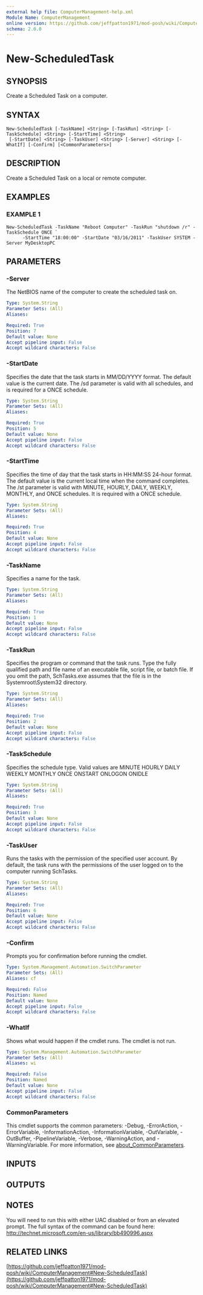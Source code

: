 ```yaml
---
external help file: ComputerManagement-help.xml
Module Name: ComputerManagement
online version: https://github.com/jeffpatton1971/mod-posh/wiki/ComputerManagement#New-ScheduledTask
schema: 2.0.0
---
```


# New-ScheduledTask

## SYNOPSIS
Create a Scheduled Task on a computer.

## SYNTAX

```
New-ScheduledTask [-TaskName] <String> [-TaskRun] <String> [-TaskSchedule] <String> [-StartTime] <String>
 [-StartDate] <String> [-TaskUser] <String> [-Server] <String> [-WhatIf] [-Confirm] [<CommonParameters>]
```

## DESCRIPTION
Create a Scheduled Task on a local or remote computer.

## EXAMPLES

### EXAMPLE 1
```
New-ScheduledTask -TaskName "Reboot Computer" -TaskRun "shutdown /r" -TaskSchedule ONCE `
      -StartTime "18:00:00" -StartDate "03/16/2011" -TaskUser SYSTEM -Server MyDesktopPC
```

## PARAMETERS

### -Server
The NetBIOS name of the computer to create the scheduled task on.

```yaml
Type: System.String
Parameter Sets: (All)
Aliases:

Required: True
Position: 7
Default value: None
Accept pipeline input: False
Accept wildcard characters: False
```

### -StartDate
Specifies the date that the task starts in MM/DD/YYYY format.
The
default value is the current date.
The /sd parameter is valid with all
schedules, and is required for a ONCE schedule.

```yaml
Type: System.String
Parameter Sets: (All)
Aliases:

Required: True
Position: 5
Default value: None
Accept pipeline input: False
Accept wildcard characters: False
```

### -StartTime
Specifies the time of day that the task starts in HH:MM:SS 24-hour
format.
The default value is the current local time when the command
completes.
The /st parameter is valid with MINUTE, HOURLY, DAILY,
WEEKLY, MONTHLY, and ONCE schedules.
It is required with a ONCE
schedule.

```yaml
Type: System.String
Parameter Sets: (All)
Aliases:

Required: True
Position: 4
Default value: None
Accept pipeline input: False
Accept wildcard characters: False
```

### -TaskName
Specifies a name for the task.

```yaml
Type: System.String
Parameter Sets: (All)
Aliases:

Required: True
Position: 1
Default value: None
Accept pipeline input: False
Accept wildcard characters: False
```

### -TaskRun
Specifies the program or command that the task runs.
Type
the fully qualified path and file name of an executable file,
script file, or batch file.
If you omit the path, SchTasks.exe
assumes that the file is in the Systemroot\System32 directory.

```yaml
Type: System.String
Parameter Sets: (All)
Aliases:

Required: True
Position: 2
Default value: None
Accept pipeline input: False
Accept wildcard characters: False
```

### -TaskSchedule
Specifies the schedule type.
Valid values are
	MINUTE
	HOURLY
	DAILY
	WEEKLY
	MONTHLY
	ONCE
	ONSTART
	ONLOGON
	ONIDLE

```yaml
Type: System.String
Parameter Sets: (All)
Aliases:

Required: True
Position: 3
Default value: None
Accept pipeline input: False
Accept wildcard characters: False
```

### -TaskUser
Runs the tasks with the permission of the specified user account.
By
default, the task runs with the permissions of the user logged on to the
computer running SchTasks.

```yaml
Type: System.String
Parameter Sets: (All)
Aliases:

Required: True
Position: 6
Default value: None
Accept pipeline input: False
Accept wildcard characters: False
```

### -Confirm
Prompts you for confirmation before running the cmdlet.

```yaml
Type: System.Management.Automation.SwitchParameter
Parameter Sets: (All)
Aliases: cf

Required: False
Position: Named
Default value: None
Accept pipeline input: False
Accept wildcard characters: False
```

### -WhatIf
Shows what would happen if the cmdlet runs.
The cmdlet is not run.

```yaml
Type: System.Management.Automation.SwitchParameter
Parameter Sets: (All)
Aliases: wi

Required: False
Position: Named
Default value: None
Accept pipeline input: False
Accept wildcard characters: False
```

### CommonParameters
This cmdlet supports the common parameters: -Debug, -ErrorAction, -ErrorVariable, -InformationAction, -InformationVariable, -OutVariable, -OutBuffer, -PipelineVariable, -Verbose, -WarningAction, and -WarningVariable. For more information, see [about_CommonParameters](http://go.microsoft.com/fwlink/?LinkID=113216).

## INPUTS

## OUTPUTS

## NOTES
You will need to run this with either UAC disabled or from an elevated prompt.
The full syntax of the command can be found here:
	http://technet.microsoft.com/en-us/library/bb490996.aspx

## RELATED LINKS

[https://github.com/jeffpatton1971/mod-posh/wiki/ComputerManagement#New-ScheduledTask](https://github.com/jeffpatton1971/mod-posh/wiki/ComputerManagement#New-ScheduledTask)

